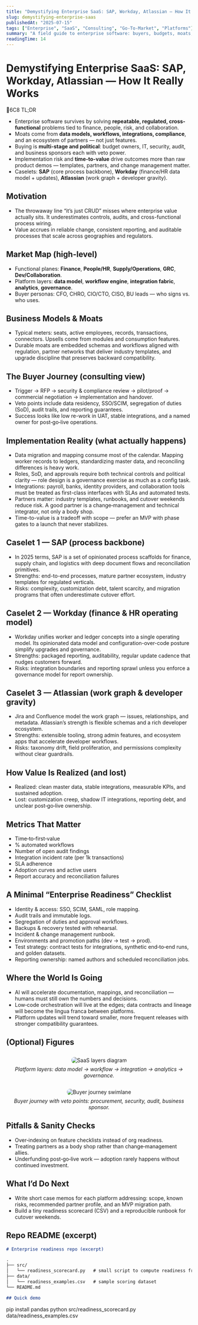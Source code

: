 ```yaml
---
title: "Demystifying Enterprise SaaS: SAP, Workday, Atlassian — How It Really Works"
slug: demystifying-enterprise-saas
publishedAt: "2025-07-15"
tags: ["Enterprise", "SaaS", "Consulting", "Go-To-Market", "Platforms"]
summary: "A field guide to enterprise software: buyers, budgets, moats, implementation realities, and why these platforms endure."
readingTime: 14
---
```


# Demystifying Enterprise SaaS: SAP, Workday, Atlassian — How It Really Works

<div class="callout callout-info">
  <div class="callout-header">
    <span class="callout-icon">
      6C8
    </span>
    <span class="callout-title">TL;DR</span>
  </div>
  <div class="callout-content">

  - Enterprise software survives by solving **repeatable, regulated, cross-functional** problems tied to finance, people, risk, and collaboration.
  - Moats come from **data models, workflows, integrations, compliance**, and an ecosystem of partners — not just features.
  - Buying is **multi-stage and political**: budget owners, IT, security, audit, and business sponsors each with veto power.
  - Implementation risk and **time-to-value** drive outcomes more than raw product demos — templates, partners, and change management matter.
  - Caselets: **SAP** (core process backbone), **Workday** (finance/HR data model + updates), **Atlassian** (work graph + developer gravity).

  </div>
</div>

## Motivation

- The throwaway line “it’s just CRUD” misses where enterprise value actually sits. It underestimates controls, audits, and cross-functional process wiring.
- Value accrues in reliable change, consistent reporting, and auditable processes that scale across geographies and regulators.

## Market Map (high-level)

- Functional planes: **Finance**, **People/HR**, **Supply/Operations**, **GRC**, **Dev/Collaboration**.
- Platform layers: **data model**, **workflow engine**, **integration fabric**, **analytics**, **governance**.
- Buyer personas: CFO, CHRO, CIO/CTO, CISO, BU leads — who signs vs. who uses.

## Business Models & Moats

- Typical meters: seats, active employees, records, transactions, connectors. Upsells come from modules and consumption features.
- Durable moats are embedded schemas and workflows aligned with regulation, partner networks that deliver industry templates, and upgrade discipline that preserves backward compatibility.

## The Buyer Journey (consulting view)

- Trigger → RFP → security & compliance review → pilot/proof → commercial negotiation → implementation and handover.
- Veto points include data residency, SSO/SCIM, segregation of duties (SoD), audit trails, and reporting guarantees.
- Success looks like low re-work in UAT, stable integrations, and a named owner for post‑go‑live operations.

## Implementation Reality (what actually happens)

- Data migration and mapping consume most of the calendar. Mapping worker records to ledgers, standardizing master data, and reconciling differences is heavy work.
- Roles, SoD, and approvals require both technical controls and political clarity — role design is a governance exercise as much as a config task.
- Integrations: payroll, banks, identity providers, and collaboration tools must be treated as first-class interfaces with SLAs and automated tests.
- Partners matter: industry templates, runbooks, and cutover weekends reduce risk. A good partner is a change‑management and technical integrator, not only a body shop.
- Time-to-value is a tradeoff with scope — prefer an MVP with phase gates to a launch that never stabilizes.

## Caselet 1 — SAP (process backbone)

- In 2025 terms, SAP is a set of opinionated process scaffolds for finance, supply chain, and logistics with deep document flows and reconciliation primitives.
- Strengths: end-to-end processes, mature partner ecosystem, industry templates for regulated verticals.
- Risks: complexity, customization debt, talent scarcity, and migration programs that often underestimate cutover effort.

## Caselet 2 — Workday (finance & HR operating model)

- Workday unifies worker and ledger concepts into a single operating model. Its opinionated data model and configuration-over-code posture simplify upgrades and governance.
- Strengths: packaged reporting, auditability, regular update cadence that nudges customers forward.
- Risks: integration boundaries and reporting sprawl unless you enforce a governance model for report ownership.

## Caselet 3 — Atlassian (work graph & developer gravity)

- Jira and Confluence model the work graph — issues, relationships, and metadata. Atlassian’s strength is flexible schemas and a rich developer ecosystem.
- Strengths: extensible tooling, strong admin features, and ecosystem apps that accelerate developer workflows.
- Risks: taxonomy drift, field proliferation, and permissions complexity without clear guardrails.

## How Value Is Realized (and lost)

- Realized: clean master data, stable integrations, measurable KPIs, and sustained adoption.
- Lost: customization creep, shadow IT integrations, reporting debt, and unclear post‑go‑live ownership.

## Metrics That Matter

- Time‑to‑first‑value
- % automated workflows
- Number of open audit findings
- Integration incident rate (per 1k transactions)
- SLA adherence
- Adoption curves and active users
- Report accuracy and reconciliation failures

## A Minimal “Enterprise Readiness” Checklist

- Identity & access: SSO, SCIM, SAML, role mapping.
- Audit trails and immutable logs.
- Segregation of duties and approval workflows.
- Backups & recovery tested with rehearsal.
- Incident & change management runbook.
- Environments and promotion paths (dev → test → prod).
- Test strategy: contract tests for integrations, synthetic end‑to‑end runs, and golden datasets.
- Reporting ownership: named authors and scheduled reconciliation jobs.

## Where the World Is Going

- AI will accelerate documentation, mappings, and reconciliation — humans must still own the numbers and decisions.
- Low‑code orchestration will live at the edges; data contracts and lineage will become the lingua franca between platforms.
- Platform updates will trend toward smaller, more frequent releases with stronger compatibility guarantees.

## (Optional) Figures

<div style="text-align: center; margin: 2em 0;">
  <img src="/images/saas_layers.svg" alt="SaaS layers diagram" style="max-width: 100%; height: auto; border: 1px solid var(—divider); border-radius: 8px;">
  <p style="font-style: italic; color: var(—text-muted); margin-top: 0.5em; font-size: 0.875rem;">Platform layers: data model → workflow → integration → analytics → governance.</p>
</div>

<div style="text-align: center; margin: 2em 0;">
  <img src="/images/buyer_journey.svg" alt="Buyer journey swimlane" style="max-width: 100%; height: auto; border: 1px solid var(—divider); border-radius: 8px;">
  <p style="font-style: italic; color: var(—text-muted); margin-top: 0.5em; font-size: 0.875rem;">Buyer journey with veto points: procurement, security, audit, business sponsor.</p>
</div>

## Pitfalls & Sanity Checks

- Over‑indexing on feature checklists instead of org readiness.
- Treating partners as a body shop rather than change‑management allies.
- Underfunding post‑go‑live work — adoption rarely happens without continued investment.

## What I’d Do Next

- Write short case memos for each platform addressing: scope, known risks, recommended partner profile, and an MVP migration path.
- Build a tiny readiness scorecard (CSV) and a reproducible runbook for cutover weekends.

## Repo README (excerpt)

```markdown
# Enterprise readiness repo (excerpt)

.
├── src/
│   └── readiness_scorecard.py   # small script to compute readiness from a CSV
├── data/
│   └── readiness_examples.csv   # sample scoring dataset
└── README.md

## Quick demo
```
pip install pandas
python src/readiness_scorecard.py data/readiness_examples.csv
```

```
